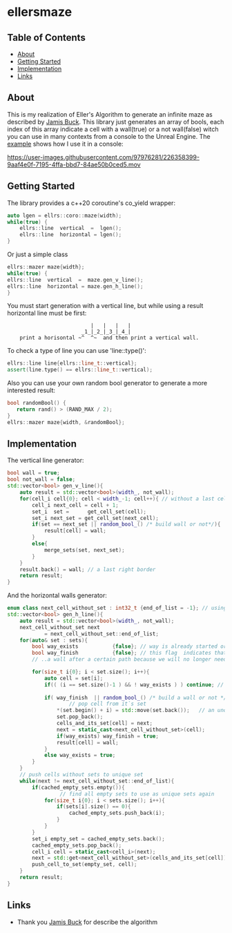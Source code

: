 # ellersmaze
## Table of Contents

- [About](#about)
- [Getting Started](#getting_started)
- [Implementation](#implementation)
- [Links](#links)

## About <a name = "about"></a>
This is my realization of Eller's Algorithm to generate an infinite maze as described by [Jamis Buck](https://weblog.jamisbuck.org/2010/12/29/maze-generation-eller-s-algorithm).
This library just generates an array of bools, each index of this array indicate a cell with a wall(true) or a not wall(false) witch you can use in many contexts from a console to the Unreal Engine. The [example](https://github.com/autogalkin/ellersmaze/blob/master/example/main.cpp) shows how I use it in a console:


https://user-images.githubusercontent.com/97976281/226358399-9aaf4e0f-7195-4ffa-bbd7-84ae50b0ced5.mov


## Getting Started <a name = "getting_started"></a>

The library provides a c++20 coroutine's co_yield wrapper:
```cpp
auto lgen = ellrs::coro::maze(width);
while(true) {
    ellrs::line  vertical  =  lgen();
    ellrs::line  horizontal = lgen();
}
```
Or just a simple class
```cpp
ellrs::mazer maze{width};
while(true) {
ellrs::line  vertical  =  maze.gen_v_line();
ellrs::line  horizontal = maze.gen_h_line();
}
```

You must start generation with a vertical line, but while using a result horizontal line must be first:
```
                           |   |   |   |
                        _1_|_2_|_3_|_4_|
    print a horisontal ~^  ^~  and then print a vertical wall.
```

To check a type of line you can use 'line::type()':
```cpp
ellrs::line line{ellrs::line_t::vertical};
assert(line.type() == ellrs::line_t::vertical);
```

Also you can use your own random bool generator to generate a more interested result:
```cpp
bool randomBool() {
   return rand() > (RAND_MAX / 2);
}
ellrs::mazer maze{width, &randomBool};

```
## Implementation <a name = "implementation"></a>
The vertical line generator:
```cpp
bool wall = true;
bool not_wall = false;
std::vector<bool> gen_v_line(){
    auto result = std::vector<bool>(width_, not_wall);
    for(cell_i cell{0}; cell < width_-1; cell++){ // without a last cell
        cell_i next_cell = cell + 1;
        set_i  set =      get_cell_set(cell);
        set_i next_set = get_cell_set(next_cell);
        if(set == next_set || random_bool_() /* build wall or not*/){
            result[cell] = wall;
        }
        else{
            merge_sets(set, next_set);
        }
    }
    result.back() = wall; // a last right border
    return result;
}
```
And the horizontal walls generator:
```cpp
enum class next_cell_without_set : int32_t {end_of_list = -1}; // using to find changed cells
std::vector<bool> gen_h_line(){   
    auto result = std::vector<bool>(width_, not_wall);
    next_cell_without_set next 
            = next_cell_without_set::end_of_list;
    for(auto& set : sets){
        bool way_exists           {false}; // way is already started or not
        bool way_finish           {false}; // this flag  indicates that we have built ..
        // ..a wall after a certain path because we will no longer need another path

        for(size_t i{0}; i < set.size(); i++){
            auto cell = set[i];
            if(( (i == set.size()-1 ) && ! way_exists ) ) continue; // keep guaranteed way
        
            if( way_finish  || random_bool_() /* build a wall or not */){
                    // pop cell from it`s set
                *(set.begin() + i) = std::move(set.back());   // an unordered erace 
                set.pop_back();
                cells_and_its_set[cell] = next;
                next = static_cast<next_cell_without_set>(cell);
                if(way_exists) way_finish = true;
                result[cell] = wall;
            }
            else way_exists = true;
        }
    }
    // push cells without sets to unique set
    while(next != next_cell_without_set::end_of_list){
        if(cached_empty_sets.empty()){
                 // find all empty sets to use as unique sets again
            for(size_t i{0}; i < sets.size(); i++){
                if(sets[i].size() == 0){
                    cached_empty_sets.push_back(i);
                }
            }
        }
        set_i empty_set = cached_empty_sets.back();
        cached_empty_sets.pop_back();
        cell_i cell = static_cast<cell_i>(next);
        next = std::get<next_cell_without_set>(cells_and_its_set[cell]) ;
        push_cell_to_set(empty_set, cell);
    }
    return result;
}
```
## Links <a name = "links"></a>
- Thank you [Jamis Buck](https://weblog.jamisbuck.org/2010/12/29/maze-generation-eller-s-algorithm) for describe the algorithm
